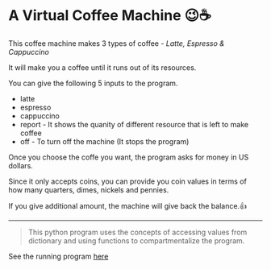 # A Virtual Coffee Machine 😉☕

This coffee machine makes 3 types of coffee - *Latte, Espresso & Cappuccino*

It will make you a coffee until it runs out of its resources.

You can give the following 5 inputs to the  program.
* latte
* espresso
* cappuccino
* report - It shows the quanity of different resource that is left to make coffee
* off - To turn off the machine (It stops the program)

Once you choose the coffe you want, the program asks for money in US dollars.

Since it only accepts coins, you can provide you coin values in terms of how many quarters, dimes, nickels and pennies.  

If you give additional amount, the machine will give back the balance.👍

----
>This python program uses the concepts of accessing values from dictionary and using functions to compartmentalize the program.

See the running program [here](https://replit.com/@iamhrk/Coffee-Machine?v=1)
